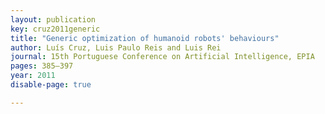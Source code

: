 ```yaml
---
layout: publication
key: cruz2011generic
title: "Generic optimization of humanoid robots' behaviours"
author: Luís Cruz, Luis Paulo Reis and Luis Rei
journal: 15th Portuguese Conference on Artificial Intelligence, EPIA
pages: 385–397
year: 2011
disable-page: true

---
```


